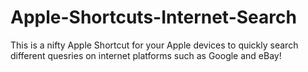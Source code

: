 # Apple-Shortcuts-Internet-Search
This is a nifty Apple Shortcut for your Apple devices to quickly search different quesries on internet platforms such as Google and eBay!
